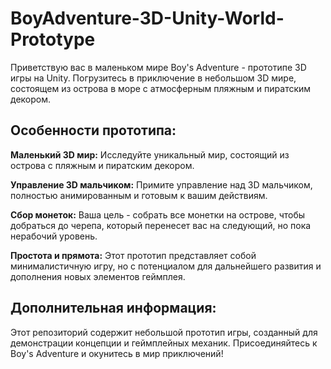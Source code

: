 # BoyAdventure-3D-Unity-World-Prototype
Приветствую вас в маленьком мире Boy's Adventure - прототипе 3D игры на Unity. Погрузитесь в приключение в небольшом 3D мире, состоящем из острова в море с атмосферным пляжным и пиратским декором.

## Особенности прототипа:
**Маленький 3D мир:** Исследуйте уникальный мир, состоящий из острова с пляжным и пиратским декором.

**Управление 3D мальчиком:** Примите управление над 3D мальчиком, полностью анимированным и готовым к вашим действиям.

**Сбор монеток:** Ваша цель - собрать все монетки на острове, чтобы добраться до черепа, который перенесет вас на следующий, но пока нерабочий уровень.

**Простота и прямота:** Этот прототип представляет собой минималистичную игру, но с потенциалом для дальнейшего развития и дополнения новых элементов геймплея.

## Дополнительная информация:
Этот репозиторий содержит небольшой прототип игры, созданный для демонстрации концепции и геймплейных механик. Присоединяйтесь к Boy's Adventure и окунитесь в мир приключений!
